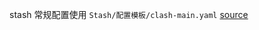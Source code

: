 
stash 常规配置使用 `Stash/配置模板/clash-main.yaml`
[source](https://github.com/Coldvvater/Mononoke/blob/master/Stash/Clash/Config/Evolve.yaml)
